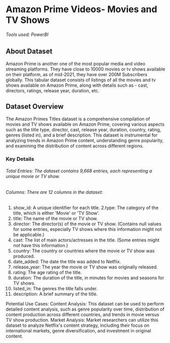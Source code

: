 # Amazon Prime Videos- Movies and TV Shows

###### Tools used: PowerBI

## About Dataset
Amazon Prime is another one of the most popular media and video streaming platforms. They have close to 10000 movies or tv shows available on their platform, as of mid-2021, they have over 200M Subscribers globally. This tabular dataset consists of listings of all the movies and tv shows available on Amazon Prime, along with details such as - cast, directors, ratings, release year, duration, etc.

## Dataset Overview
The Amazon Primes Titles dataset is a comprehensive compilation of movies and TV shows available on Amazon Prime, covering various aspects such as the title type, director, cast, release year, duration, country, rating, genres (listed in), and a brief description. This dataset is instrumental for analyzing trends in Amazon Prime content, understanding genre popularity, and examining the distribution of content across different regions.

### Key Details
###### Total Entries: The dataset contains 9,668 entries, each representing a unique movie or TV show.

###### Columns: There are 12 columns in the dataset:
1. show_id: A unique identifier for each title.
2.type: The category of the title, which is either 'Movie' or 'TV Show'.
3. title: The name of the movie or TV show.
4. director: The director(s) of the movie or TV show. (Contains null values for some entries, especially TV shows where this information might not be applicable.)
5. cast: The list of main actors/actresses in the title. (Some entries might not have this information.)
6. country: The country or countries where the movie or TV show was produced.
7. date_added: The date the title was added to Netflix.
8. release_year: The year the movie or TV show was originally released.
9. rating: The age rating of the title.
10. duration: The duration of the title, in minutes for movies and seasons for TV shows.
11. listed_in: The genres the title falls under.
12. description: A brief summary of the title.


Potential Use Cases:
Content Analysis: This dataset can be used to perform detailed content analysis, such as genre popularity over time, distribution of content production across different countries, and trends in movie versus TV show production.
Market Analysis: Market researchers can utilize this dataset to analyze Netflix's content strategy, including their focus on international markets, genre diversification, and investment in original content.
